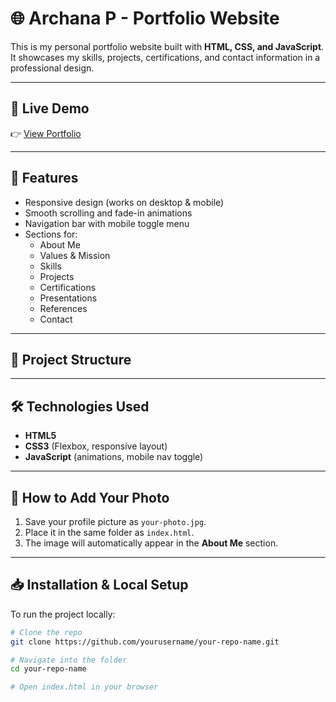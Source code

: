 # 🌐 Archana P - Portfolio Website

This is my personal portfolio website built with **HTML, CSS, and JavaScript**.  
It showcases my skills, projects, certifications, and contact information in a professional design.  

---

## 🚀 Live Demo
👉 [View Portfolio](https://yourusername.github.io/your-repo-name/)  

---

## 📌 Features
- Responsive design (works on desktop & mobile)  
- Smooth scrolling and fade-in animations  
- Navigation bar with mobile toggle menu  
- Sections for:
  - About Me  
  - Values & Mission  
  - Skills  
  - Projects  
  - Certifications  
  - Presentations  
  - References  
  - Contact  

---

## 📂 Project Structure


---

## 🛠️ Technologies Used
- **HTML5**  
- **CSS3** (Flexbox, responsive layout)  
- **JavaScript** (animations, mobile nav toggle)  

---

## 📸 How to Add Your Photo
1. Save your profile picture as `your-photo.jpg`.  
2. Place it in the same folder as `index.html`.  
3. The image will automatically appear in the **About Me** section.  

---

## 📥 Installation & Local Setup
To run the project locally:  

```bash
# Clone the repo
git clone https://github.com/yourusername/your-repo-name.git

# Navigate into the folder
cd your-repo-name

# Open index.html in your browser
